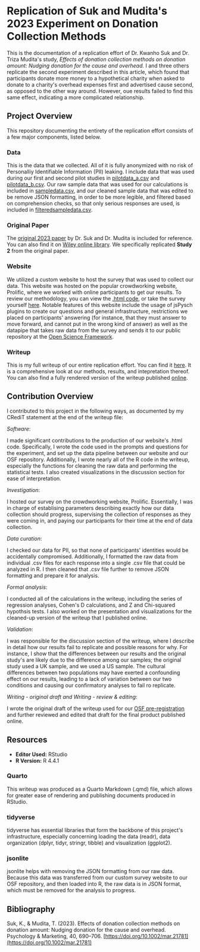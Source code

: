 # Replication of Suk and Mudita's 2023 Experiment on Donation Collection Methods

This is the documentation of a replication effort of Dr. Kwanho Suk and Dr. Triza Mudita's study, *Effects of donation collection methods on donation amount: Nudging donation for the cause and overhead.* I and three others replicate the second experiment described in this article, which found that participants donate more money to a hypothetical charity when asked to donate to a charity's overhead expenses first and advertised cause second, as opposed to the other way around. However, oue results failed to find this same effect, indicating a more complicated relationship.

## Project Overview

This repository documenting the entirety of the replication effort consists of a few major components, listed below.

### Data

This is the data that we collected. All of it is fully anonymized with no risk of Personalliy Identifiable Information (PII) leaking. I include data that was used during our first and second pilot studies in [pilotdata_a.csv](https://github.com/willdemelo/Replication_Study_Suk2023/blob/main/data/pilotdata_a.csv) and [pilotdata_b.csv](https://github.com/willdemelo/Replication_Study_Suk2023/blob/main/data/pilotdata_b.csv). Our raw sample data that was used for our calculations is included in [sampledata.csv](https://github.com/willdemelo/Replication_Study_Suk2023/blob/main/data/sampledata.csv), and our cleaned sample data that was edited to be remove JSON formatting, in order to be more legible, and filtered based on comprehension checks, so that only serious responses are used, is included in [filteredsampledata.csv](https://github.com/willdemelo/Replication_Study_Suk2023/blob/main/data/filteredsampledata.csv).

### Original Paper

The [original 2023 paper](https://github.com/willdemelo/Replication_Study_Suk2023/blob/main/original_paper.pdf) by Dr. Suk and Dr. Mudita is included for reference. You can also find it on [Wiley online library](https://onlinelibrary.wiley.com/doi/abs/10.1002/mar.21781). We specifically replicated **Study 2** from the original paper.

### Website

We utilized a custom website to host the survey that was used to collect our data. This website was hosted on the popular crowdworking website, Prolific, where we worked with online participants to get our results. To review our methodology, you can view the [.html code](https://github.com/willdemelo/Replication_Study_Suk2023/blob/main/website/index.html), or take the survey yourself [here](https://willdemelo.github.io/Replication_Study_Suk2023/website/). Notable features of this website include the usage of jsPysch plugins to create our questions and general infrastructure, restrictions we placed on participants' answering (for instance, that they must answer to move forward, and cannot put in the wrong kind of answer) as well as the datapipe that takes raw data from the survey and sends it to our public repository at the [Open Science Framework](https://osf.io/jzx7e/).

### Writeup

This is my full writeup of our entire replication effort. You can find it [here](https://github.com/willdemelo/Replication_Study_Suk2023/blob/main/writeup.qmd). It is a comprehensive look at our methods, results, and intepretation thereof. You can also find a fully rendered version of the writeup published [online](https://rpubs.com/willdemelo/1290322).

## Contribution Overview

I contributed to this project in the following ways, as documented by my CRediT statement at the end of the writeup file:

*Software*:

I made significant contributions to the production of our website's .html code. Specifically, I wrote the code used in the prompts and questions for the experiment, and set up the data pipeline between our website and our OSF repository. Additionally, I wrote nearly all of the R code in the writeup, especially the functions for cleaning the raw data and performing the statistical tests. I also created visualizations in the discussion section for ease of interpretation.

*Investigation*:

I hosted our survey on the crowdworking website, Prolific. Essentially, I was in charge of establising parameters describing exactly how our data collection should progress, supervising the collection of responses as they were coming in, and paying our participants for their time at the end of data collection.

*Data curation*:

I checked our data for PII, so that none of participants' identities would be accidentally compromised. Additionally, I formatted the raw data from individual .csv files for each response into a single .csv file that could be analyzed in R. I then cleaned that .csv file further to remove JSON formatting and prepare it for analysis.

*Formal analysis*:

I conducted all of the calculations in the writeup, including the series of regression analyses, Cohen's D calculations, and Z and Chi-squared hypothsis tests. I also worked on the presentation and visualizations for the cleaned-up version of the writeup that I published online.

*Validation*:

I was responsible for the discussion section of the writeup, where I describe in detail how our results fail to replicate and possible reasons for why. For instance, I show that the differences between our results and the original study's are likely due to the difference among our samples; the original study used a UK sample, and we used a US sample. The cultural differences between two populations may have exerted a confounding effect on our results, leading to a lack of variation between our two conditions and causing our confirmatory analyses to fail ro replicate.

*Writing - original draft and Writing - review & editing*:

I wrote the original draft of the writeup used for our [OSF pre-registration](https://osf.io/52sfp) and further reviewed and edited that draft for the final product published online.

## Resources
- **Editor Used:** RStudio
- **R Version:** R 4.4.1

### Quarto
  This writeup was produced as a Quarto Markdown (.qmd) file, which allows for greater ease of rendering and publishing documents produced in RStudio.

### tidyverse
  tidyverse has essential libraries that form the backbone of this project's infrastructure, especially concerning loading the data (readr), data organization (dplyr, tidyr, stringr, tibble) and visualization (ggplot2).

### jsonlite
  jsonlite helps with removing the JSON formatting from our raw data. Because this data was transferred from our custom survey website to our OSF repository, and then loaded into R, the raw data is in JSON format, which must be removed for the analysis to progress.

## Bibliography
  Suk, K., & Mudita, T. (2023). Effects of donation collection methods on donation amount: Nudging donation for the cause and overhead. Psychology & Marketing, 40, 690–706. [https://doi.org/10.1002/mar.21781](https://doi.org/10.1002/mar.21781)
